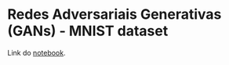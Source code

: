 # Redes Adversariais Generativas (GANs) - MNIST dataset

Link do [notebook](https://colab.research.google.com/drive/1bCe_Me0N29_3j3Ea9sygJiKx2LlnPT-J#scrollTo=MgAYFNTTcKQw).

